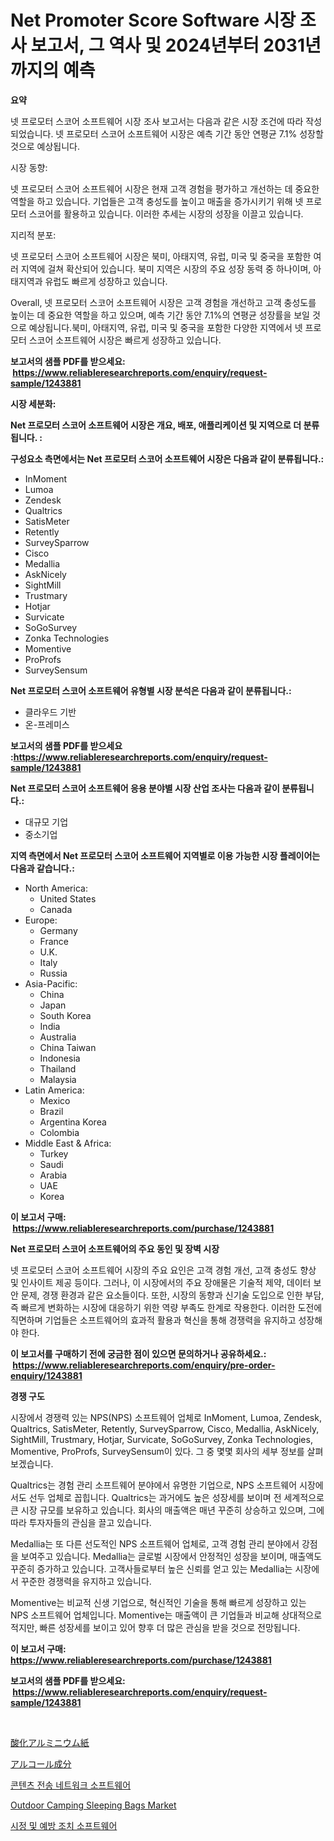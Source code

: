 <p><h1>Net Promoter Score Software 시장 조사 보고서, 그 역사 및 2024년부터 2031년까지의 예측</h1></p><p><strong>요약</strong></p>
<p><p>넷 프로모터 스코어 소프트웨어 시장 조사 보고서는 다음과 같은 시장 조건에 따라 작성되었습니다. 넷 프로모터 스코어 소프트웨어 시장은 예측 기간 동안 연평균 7.1% 성장할 것으로 예상됩니다.</p><p>시장 동향:</p><p>넷 프로모터 스코어 소프트웨어 시장은 현재 고객 경험을 평가하고 개선하는 데 중요한 역할을 하고 있습니다. 기업들은 고객 충성도를 높이고 매출을 증가시키기 위해 넷 프로모터 스코어를 활용하고 있습니다. 이러한 추세는 시장의 성장을 이끌고 있습니다.</p><p>지리적 분포:</p><p>넷 프로모터 스코어 소프트웨어 시장은 북미, 아태지역, 유럽, 미국 및 중국을 포함한 여러 지역에 걸쳐 확산되어 있습니다. 북미 지역은 시장의 주요 성장 동력 중 하나이며, 아태지역과 유럽도 빠르게 성장하고 있습니다.</p><p>Overall, 넷 프로모터 스코어 소프트웨어 시장은 고객 경험을 개선하고 고객 충성도를 높이는 데 중요한 역할을 하고 있으며, 예측 기간 동안 7.1%의 연평균 성장률을 보일 것으로 예상됩니다.북미, 아태지역, 유럽, 미국 및 중국을 포함한 다양한 지역에서 넷 프로모터 스코어 소프트웨어 시장은 빠르게 성장하고 있습니다.</p></p>
<p><strong>보고서의 샘플 PDF를 받으세요: &nbsp;<a href="https://www.reliableresearchreports.com/enquiry/request-sample/1243881">https://www.reliableresearchreports.com/enquiry/request-sample/1243881</a></strong></p>
<p><strong>시장 세분화:</strong></p>
<p><strong> Net 프로모터 스코어 소프트웨어 시장은 개요, 배포, 애플리케이션 및 지역으로 더 분류됩니다. :</strong></p>
<p><strong>구성요소 측면에서는 Net 프로모터 스코어 소프트웨어 시장은 다음과 같이 분류됩니다.:</strong></p>
<p><ul><li>InMoment</li><li>Lumoa</li><li>Zendesk</li><li>Qualtrics</li><li>SatisMeter</li><li>Retently</li><li>SurveySparrow</li><li>Cisco</li><li>Medallia</li><li>AskNicely</li><li>SightMill</li><li>Trustmary</li><li>Hotjar</li><li>Survicate</li><li>SoGoSurvey</li><li>Zonka Technologies</li><li>Momentive</li><li>ProProfs</li><li>SurveySensum</li></ul></p>
<p><strong> Net 프로모터 스코어 소프트웨어 유형별 시장 분석은 다음과 같이 분류됩니다.:</strong></p>
<p><ul><li>클라우드 기반</li><li>온-프레미스</li></ul></p>
<p><strong>보고서의 샘플 PDF를 받으세요 :<a href="https://www.reliableresearchreports.com/enquiry/request-sample/1243881">https://www.reliableresearchreports.com/enquiry/request-sample/1243881</a></strong></p>
<p><strong> Net 프로모터 스코어 소프트웨어 응용 분야별 시장 산업 조사는 다음과 같이 분류됩니다.:</strong></p>
<p><ul><li>대규모 기업</li><li>중소기업</li></ul></p>
<p><strong>지역 측면에서 Net 프로모터 스코어 소프트웨어 지역별로 이용 가능한 시장 플레이어는 다음과 같습니다.:</strong></p>
<p><ul>
    <li>
        North America:
        <ul>
            <li>United States</li>
            <li>Canada</li>
        </ul>
    </li>
    <li>
        Europe:
        <ul>
            <li>Germany</li>
            <li>France</li>
            <li>U.K.</li>
            <li>Italy</li>
            <li>Russia</li>
        </ul>
    </li>
    <li>
        Asia-Pacific:
        <ul>
            <li>China</li>
            <li>Japan</li>
            <li>South Korea</li>
            <li>India</li>
            <li>Australia</li>
            <li>China Taiwan</li>
            <li>Indonesia</li>
            <li>Thailand</li>
            <li>Malaysia</li>
        </ul>
    </li>
    <li>
        Latin America:
        <ul>
            <li>Mexico</li>
            <li>Brazil</li>
            <li>Argentina Korea</li>
            <li>Colombia</li>
        </ul>
    </li>
    <li>
        Middle East & Africa:
        <ul>
            <li>Turkey</li>
            <li>Saudi</li>
            <li>Arabia</li>
            <li>UAE</li>
            <li>Korea</li>
        </ul>
    </li>
    </ul></p>
<p><strong>이 보고서 구매: &nbsp;<a href="https://www.reliableresearchreports.com/purchase/1243881">https://www.reliableresearchreports.com/purchase/1243881</a></strong></p>
<p><strong>Net 프로모터 스코어 소프트웨어의 주요 동인 및 장벽 시장</strong></p>
<p><p>넷 프로모터 스코어 소프트웨어 시장의 주요 요인은 고객 경험 개선, 고객 충성도 향상 및 인사이트 제공 등이다. 그러나, 이 시장에서의 주요 장애물은 기술적 제약, 데이터 보안 문제, 경쟁 환경과 같은 요소들이다. 또한, 시장의 동향과 신기술 도입으로 인한 부담, 즉 빠르게 변화하는 시장에 대응하기 위한 역량 부족도 한계로 작용한다. 이러한 도전에 직면하며 기업들은 소프트웨어의 효과적 활용과 혁신을 통해 경쟁력을 유지하고 성장해야 한다.</p></p>
<p><strong>이 보고서를 구매하기 전에 궁금한 점이 있으면 문의하거나 공유하세요.: &nbsp;<a href="https://www.reliableresearchreports.com/enquiry/pre-order-enquiry/1243881">https://www.reliableresearchreports.com/enquiry/pre-order-enquiry/1243881</a></strong></p>
<p><strong>경쟁 구도</strong></p>
<p><p>시장에서 경쟁력 있는 NPS(NPS) 소프트웨어 업체로 InMoment, Lumoa, Zendesk, Qualtrics, SatisMeter, Retently, SurveySparrow, Cisco, Medallia, AskNicely, SightMill, Trustmary, Hotjar, Survicate, SoGoSurvey, Zonka Technologies, Momentive, ProProfs, SurveySensum이 있다. 그 중 몇몇 회사의 세부 정보를 살펴보겠습니다.</p><p>Qualtrics는 경험 관리 소프트웨어 분야에서 유명한 기업으로, NPS 소프트웨어 시장에서도 선두 업체로 꼽힙니다. Qualtrics는 과거에도 높은 성장세를 보이며 전 세계적으로 큰 시장 규모를 보유하고 있습니다. 회사의 매출액은 매년 꾸준히 상승하고 있으며, 그에 따라 투자자들의 관심을 끌고 있습니다.</p><p>Medallia는 또 다른 선도적인 NPS 소프트웨어 업체로, 고객 경험 관리 분야에서 강점을 보여주고 있습니다. Medallia는 글로벌 시장에서 안정적인 성장을 보이며, 매출액도 꾸준히 증가하고 있습니다. 고객사들로부터 높은 신뢰를 얻고 있는 Medallia는 시장에서 꾸준한 경쟁력을 유지하고 있습니다.</p><p>Momentive는 비교적 신생 기업으로, 혁신적인 기술을 통해 빠르게 성장하고 있는 NPS 소프트웨어 업체입니다. Momentive는 매출액이 큰 기업들과 비교해 상대적으로 적지만, 빠른 성장세를 보이고 있어 향후 더 많은 관심을 받을 것으로 전망됩니다.</p></p>
<p><strong>이 보고서 구매: &nbsp; <a href="https://www.reliableresearchreports.com/purchase/1243881">https://www.reliableresearchreports.com/purchase/1243881</a></strong></p>
<p><strong>보고서의 샘플 PDF를 받으세요: &nbsp;<a href="https://www.reliableresearchreports.com/enquiry/request-sample/1243881">https://www.reliableresearchreports.com/enquiry/request-sample/1243881</a></strong><strong></strong></p>
<p>&nbsp;</p>
<p><p><a href="https://github.com/dadanedu33/Market-Research-Report-List-1/blob/main/46506636372.md">酸化アルミニウム紙</a></p><p><a href="https://github.com/ihabdkwlxs948/Market-Research-Report-List-1/blob/main/32952626371.md">アルコール成分</a></p><p><a href="https://github.com/hxzi07639916/Market-Research-Report-List-1/blob/main/79182305711.md">콘텐츠 전송 네트워크 소프트웨어</a></p><p><a href="https://github.com/mabutironaldo/Market-Research-Report-List-3/blob/main/outdoor-camping-sleeping-bags-market.md">Outdoor Camping Sleeping Bags Market</a></p><p><a href="https://github.com/Hubertstyenger6685/Market-Research-Report-List-1/blob/main/74495305712.md">시정 및 예방 조치 소프트웨어</a></p></p>